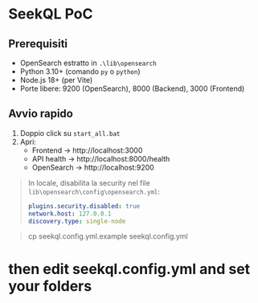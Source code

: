 # SeekQL PoC

## Prerequisiti
- OpenSearch estratto in `.\lib\opensearch`
- Python 3.10+ (comando `py` o `python`)
- Node.js 18+ (per Vite)
- Porte libere: 9200 (OpenSearch), 8000 (Backend), 3000 (Frontend)

## Avvio rapido
1) Doppio click su `start_all.bat`
2) Apri:
   - Frontend → http://localhost:3000
   - API health → http://localhost:8000/health
   - OpenSearch → http://localhost:9200

> In locale, disabilita la security nel file `lib\opensearch\config\opensearch.yml`:
>
> ```yaml
> plugins.security.disabled: true
> network.host: 127.0.0.1
> discovery.type: single-node
> ```

> cp seekql.config.yml.example seekql.config.yml
# then edit seekql.config.yml and set your folders
